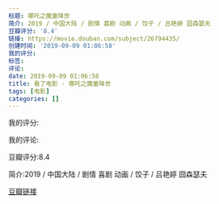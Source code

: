 ```yaml
---
标题: 哪吒之魔童降世
简介: 2019 / 中国大陆 / 剧情 喜剧 动画 / 饺子 / 吕艳婷 囧森瑟夫
豆瓣评分: '8.4'
链接: https://movie.douban.com/subject/26794435/
创建时间: '2019-09-09 01:06:58'
我的评分:
标签:
评论:
date: 2019-09-09 01:06:58
title: 看了电影 - 哪吒之魔童降世
tags: [电影]
categories: []
---
```


我的评分:

我的评论:

豆瓣评分:8.4

简介:2019 / 中国大陆 / 剧情 喜剧 动画 / 饺子 / 吕艳婷 囧森瑟夫

[豆瓣链接](https://movie.douban.com/subject/26794435/)

